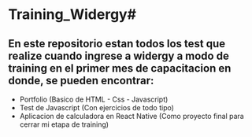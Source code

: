 # Training_Widergy#
## En este repositorio estan todos los test que realize cuando ingrese a widergy a modo de training en el primer mes de capacitacion en donde, se pueden encontrar:

- Portfolio (Basico de HTML - Css - Javascript)
- Test de Javascript (Con ejercicios de todo tipo)
- Aplicacion de calculadora en React Native (Como proyecto final para cerrar mi etapa de training)
